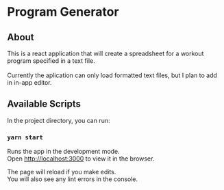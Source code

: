 # Program Generator

## About
This is a react application that will create a spreadsheet for a workout program specified in a text file.
<br><br>
Currently the aplication can only load formatted text files, but I plan to add in in-app editor.
<br>

## Available Scripts
In the project directory, you can run:
### `yarn start`

Runs the app in the development mode.<br />
Open [http://localhost:3000](http://localhost:3000) to view it in the browser.

The page will reload if you make edits.<br />
You will also see any lint errors in the console.

